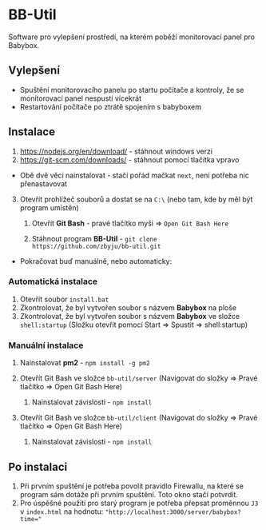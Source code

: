 # BB-Util
Software pro vylepšení prostředí, na kterém poběží monitorovací panel pro Babybox.

## Vylepšení
- Spuštění monitorovacího panelu po startu počítače a kontroly, že se monitorovací panel nespustí vícekrát
- Restartování počítače po ztrátě spojením s babyboxem

## Instalace
1. https://nodejs.org/en/download/ - stáhnout windows verzi
2. https://git-scm.com/downloads/ - stáhnout pomocí tlačítka vpravo
- Obě dvě věci nainstalovat - stačí pořád mačkat `next`, není potřeba nic přenastavovat
3. Otevřít prohlížeč souborů a dostat se na `C:\` (nebo tam, kde by měl být program umístěn)

    1. Otevřít **Git Bash** - pravé tlačítko myši => `Open Git Bash Here`

    2. Stáhnout program **BB-Util** - `git clone https://github.com/zbyju/bb-util.git`

- Pokračovat buď manuálně, nebo automaticky:

### Automatická instalace
1. Otevřít soubor `install.bat`
2. Zkontrolovat, že byl vytvořen soubor s názvem **Babybox** na ploše
3. Zkontrolovat, že byl vytvořen soubor s názvem **Babybox** ve složce `shell:startup` (Složku otevřít pomocí Start => Spustit => shell:startup)

### Manuální instalace
1. Nainstalovat **pm2** - `npm install -g pm2`
2. Otevřít Git Bash ve složce `bb-util/server` (Navigovat do složky => Pravé tlačítko => Open Git Bash Here)

    1. Nainstalovat závislosti - `npm install`

3. Otevřít Git Bash ve složce `bb-util/client` (Navigovat do složky => Pravé tlačítko => Open Git Bash Here)

    1. Nainstalovat závislosti - `npm install`

## Po instalaci
1. Při prvním spuštění je potřeba povolit pravidlo Firewallu, na které se program sám dotáže při prvním spuštění. Toto okno stačí potvrdit.
2. Pro úspěšné použití pro starý program je potřeba přepsat proměnnou `J3` v `index.html` na hodnotu: `"http://localhost:3000/server/babybox?time="`
